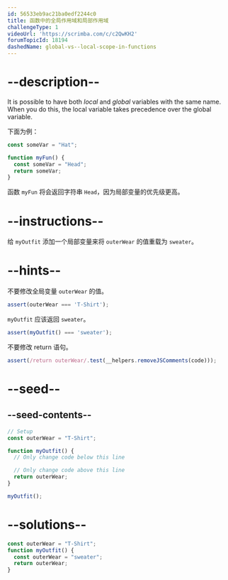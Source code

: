 ```yaml
---
id: 56533eb9ac21ba0edf2244c0
title: 函数中的全局作用域和局部作用域
challengeType: 1
videoUrl: 'https://scrimba.com/c/c2QwKH2'
forumTopicId: 18194
dashedName: global-vs--local-scope-in-functions
---
```


# --description--

It is possible to have both <dfn>local</dfn> and <dfn>global</dfn> variables with the same name. When you do this, the local variable takes precedence over the global variable.

下面为例：

```js
const someVar = "Hat";

function myFun() {
  const someVar = "Head";
  return someVar;
}
```

函数 `myFun` 将会返回字符串 `Head`，因为局部变量的优先级更高。

# --instructions--

给 `myOutfit` 添加一个局部变量来将 `outerWear` 的值重载为 `sweater`。

# --hints--

不要修改全局变量 `outerWear` 的值。

```js
assert(outerWear === 'T-Shirt');
```

`myOutfit` 应该返回 `sweater`。

```js
assert(myOutfit() === 'sweater');
```

不要修改 return 语句。

```js
assert(/return outerWear/.test(__helpers.removeJSComments(code)));
```

# --seed--

## --seed-contents--

```js
// Setup
const outerWear = "T-Shirt";

function myOutfit() {
  // Only change code below this line

  // Only change code above this line
  return outerWear;
}

myOutfit();
```

# --solutions--

```js
const outerWear = "T-Shirt";
function myOutfit() {
  const outerWear = "sweater";
  return outerWear;
}
```
